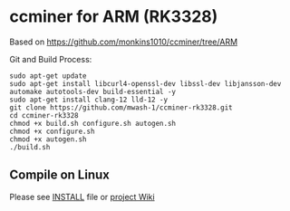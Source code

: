 # ccminer for ARM (RK3328)

Based on https://github.com/monkins1010/ccminer/tree/ARM

Git and Build Process:
```
sudo apt-get update
sudo apt-get install libcurl4-openssl-dev libssl-dev libjansson-dev automake autotools-dev build-essential -y
sudo apt-get install clang-12 lld-12 -y
git clone https://github.com/mwash-1/ccminer-rk3328.git
cd ccminer-rk3328
chmod +x build.sh configure.sh autogen.sh
chmod +x configure.sh
chmod +x autogen.sh
./build.sh
```

Compile on Linux
----------------

Please see [INSTALL](https://github.com/tpruvot/ccminer/blob/linux/INSTALL) file or [project Wiki](https://github.com/tpruvot/ccminer/wiki/Compatibility)
